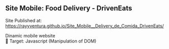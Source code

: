 ## Site Mobile: Food Delivery - DrivenEats

Site Published at: https://rayyventura.github.io/Site_Mobile__Delivery_de_Comida_DrivenEats/

Dinamic mobile website </br>
🎯 Target: Javascript (Manipulation of DOM)
